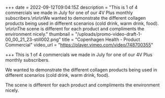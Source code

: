 +++
date = 2022-09-12T09:04:15Z
description = "This is 1 of 4 commercials we made in July for one of our 4V Plus monthly subscribers.\n\n\nWe wanted to demonstrate the different collagen products being used in different scenarios (cold drink, warm drink, food). \n\n\nThe scene is different for each product and compliments the environment nicely."
thumbnail = "/uploads/promo-video-draft-1-00_00_21_23-still002.png"
title = "Copenhagen Health - Product Commercial"
video_url = "https://player.vimeo.com/video/748700355"

+++
This is 1 of 4 commercials we made in July for one of our 4V Plus monthly subscribers.

We wanted to demonstrate the different collagen products being used in different scenarios (cold drink, warm drink, food).

The scene is different for each product and compliments the environment nicely.